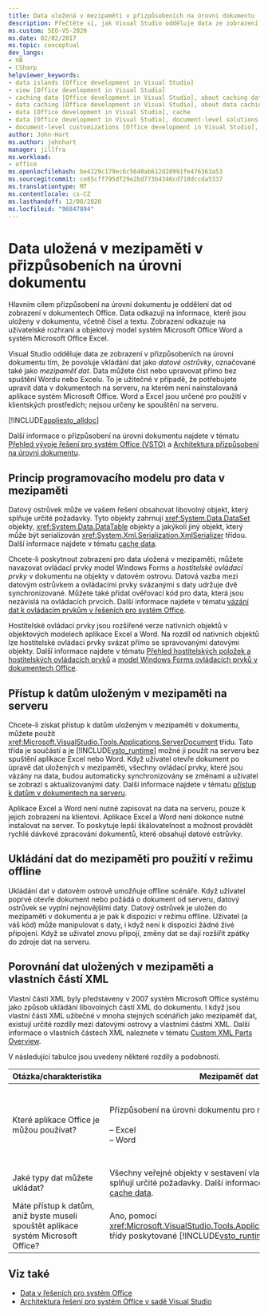 ```yaml
---
title: Data uložená v mezipaměti v přizpůsobeních na úrovni dokumentu
description: Přečtěte si, jak Visual Studio odděluje data ze zobrazení v přizpůsobení na úrovni dokumentu tím, že umožňuje vložení dat jako mezipaměti dat.
ms.custom: SEO-VS-2020
ms.date: 02/02/2017
ms.topic: conceptual
dev_langs:
- VB
- CSharp
helpviewer_keywords:
- data islands [Office development in Visual Studio]
- view [Office development in Visual Studio]
- caching data [Office development in Visual Studio], about caching data
- data caching [Office development in Visual Studio], about data caching
- data [Office development in Visual Studio], cache
- data [Office development in Visual Studio], document-level solutions
- document-level customizations [Office development in Visual Studio], data model
author: John-Hart
ms.author: johnhart
manager: jillfra
ms.workload:
- office
ms.openlocfilehash: be4229c179ec6c5640ab612d28991fe476363a53
ms.sourcegitcommit: ce85cff795df29e2bd773b4346cd718dccda5337
ms.translationtype: MT
ms.contentlocale: cs-CZ
ms.lasthandoff: 12/08/2020
ms.locfileid: "96847894"
---
```

# <a name="cached-data-in-document-level-customizations"></a>Data uložená v mezipaměti v přizpůsobeních na úrovni dokumentu
  Hlavním cílem přizpůsobení na úrovni dokumentu je oddělení dat od zobrazení v dokumentech Office. Data odkazují na informace, které jsou uloženy v dokumentu, včetně čísel a textu. Zobrazení odkazuje na uživatelské rozhraní a objektový model systém Microsoft Office Word a systém Microsoft Office Excel.

 Visual Studio odděluje data ze zobrazení v přizpůsobeních na úrovni dokumentu tím, že povoluje vkládání dat jako *datové ostrůvky*, označované také jako *mezipaměť dat*. Data můžete číst nebo upravovat přímo bez spuštění Wordu nebo Excelu. To je užitečné v případě, že potřebujete upravit data v dokumentech na serveru, na kterém není nainstalovaná aplikace systém Microsoft Office. Word a Excel jsou určené pro použití v klientských prostředích; nejsou určeny ke spouštění na serveru.

 [!INCLUDE[appliesto_alldoc](../vsto/includes/appliesto-alldoc-md.md)]

 Další informace o přizpůsobení na úrovni dokumentu najdete v tématu [Přehled vývoje řešení pro systém Office &#40;VSTO&#41;](../vsto/office-solutions-development-overview-vsto.md) a [Architektura přizpůsobení na úrovni dokumentu](../vsto/architecture-of-document-level-customizations.md).

## <a name="understand-the-cached-data-programming-model"></a>Princip programovacího modelu pro data v mezipaměti
 Datový ostrůvek může ve vašem řešení obsahovat libovolný objekt, který splňuje určité požadavky. Tyto objekty zahrnují <xref:System.Data.DataSet> objekty, <xref:System.Data.DataTable> objekty a jakýkoli jiný objekt, který může být serializován <xref:System.Xml.Serialization.XmlSerializer> třídou. Další informace najdete v tématu [cache data](../vsto/caching-data.md).

 Chcete-li poskytnout zobrazení pro data uložená v mezipaměti, můžete navazovat ovládací prvky model Windows Forms a *hostitelské ovládací prvky* v dokumentu na objekty v datovém ostrovu. Datová vazba mezi datovým ostrůvkem a ovládacími prvky svázanými s daty udržuje dvě synchronizované. Můžete také přidat ověřovací kód pro data, která jsou nezávislá na ovládacích prvcích. Další informace najdete v tématu [vázání dat k ovládacím prvkům v řešeních pro systém Office](../vsto/binding-data-to-controls-in-office-solutions.md).

 Hostitelské ovládací prvky jsou rozšířené verze nativních objektů v objektových modelech aplikace Excel a Word. Na rozdíl od nativních objektů lze hostitelské ovládací prvky svázat přímo se spravovanými datovými objekty. Další informace najdete v tématu [Přehled hostitelských položek a hostitelských ovládacích prvků](../vsto/host-items-and-host-controls-overview.md) a [model Windows Forms ovládacích prvků v dokumentech Office](../vsto/windows-forms-controls-on-office-documents-overview.md).

## <a name="access-cached-data-on-the-server"></a>Přístup k datům uloženým v mezipaměti na serveru
 Chcete-li získat přístup k datům uloženým v mezipaměti v dokumentu, můžete použít <xref:Microsoft.VisualStudio.Tools.Applications.ServerDocument> třídu. Tato třída je součástí a je [!INCLUDE[vsto_runtime](../vsto/includes/vsto-runtime-md.md)] možné ji použít na serveru bez spuštění aplikace Excel nebo Word. Když uživatel otevře dokument po úpravě dat uložených v mezipaměti, všechny ovládací prvky, které jsou vázány na data, budou automaticky synchronizovány se změnami a uživatel se zobrazí s aktualizovanými daty. Další informace najdete v tématu [přístup k datům v dokumentech na serveru](../vsto/accessing-data-in-documents-on-the-server.md).

 Aplikace Excel a Word není nutné zapisovat na data na serveru, pouze k jejich zobrazení na klientovi. Aplikace Excel a Word není dokonce nutné instalovat na server. To poskytuje lepší škálovatelnost a možnost provádět rychlé dávkové zpracování dokumentů, které obsahují datové ostrůvky.

## <a name="data-caching-for-offline-use"></a>Ukládání dat do mezipaměti pro použití v režimu offline
 Ukládání dat v datovém ostrově umožňuje offline scénáře. Když uživatel poprvé otevře dokument nebo požádá o dokument od serveru, datový ostrůvek se vyplní nejnovějšími daty. Datový ostrůvek je uložen do mezipaměti v dokumentu a je pak k dispozici v režimu offline. Uživatel (a váš kód) může manipulovat s daty, i když není k dispozici žádné živé připojení. Když se uživatel znovu připojí, změny dat se dají rozšířit zpátky do zdroje dat na serveru.

## <a name="cached-data-and-custom-xml-parts-compared"></a>Porovnání dat uložených v mezipaměti a vlastních částí XML
 Vlastní části XML byly představeny v 2007 systém Microsoft Office systému jako způsob ukládání libovolných částí XML do dokumentu. I když jsou vlastní části XML užitečné v mnoha stejných scénářích jako mezipaměť dat, existují určité rozdíly mezi datovými ostrovy a vlastními částmi XML. Další informace o vlastních částech XML naleznete v tématu [Custom XML Parts Overview](../vsto/custom-xml-parts-overview.md).

 V následující tabulce jsou uvedeny některé rozdíly a podobnosti.

|Otázka/charakteristika|Mezipaměť dat|Vlastní části XML|
|-|----------------|----------------------|
|Které aplikace Office je můžou používat?|Přizpůsobení na úrovni dokumentu pro následující aplikace:<br /><br /> – Excel<br />– Word|Řešení na úrovni dokumentu a na úrovni aplikace pro následující aplikace:<br /><br /> – Excel<br />– PowerPoint<br />– Word|
|Jaké typy dat můžete ukládat?|Všechny veřejné objekty v sestavení vlastního nastavení, které splňují určité požadavky. Další informace najdete v tématu [cache data](../vsto/caching-data.md).|Všechna data XML.|
|Máte přístup k datům, aniž byste museli spouštět aplikace systém Microsoft Office?|Ano, pomocí <xref:Microsoft.VisualStudio.Tools.Applications.ServerDocument> třídy poskytované [!INCLUDE[vsto_runtime](../vsto/includes/vsto-runtime-md.md)] .|Ano, pomocí tříd v <xref:System.IO.Packaging> oboru názvů nebo pomocí Open XML Format SDK.|

## <a name="see-also"></a>Viz také
- [Data v řešeních pro systém Office](../vsto/data-in-office-solutions.md)
- [Architektura řešení pro systém Office v sadě Visual Studio](../vsto/architecture-of-office-solutions-in-visual-studio.md)
